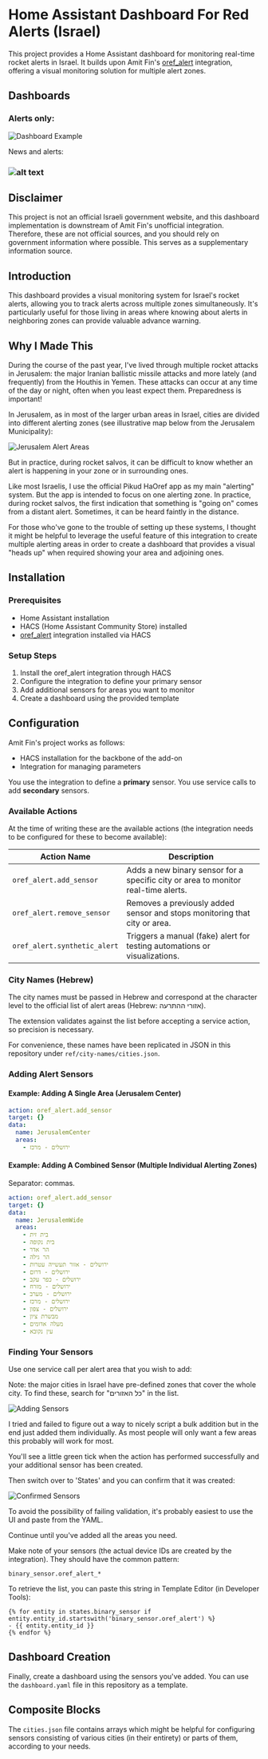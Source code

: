 # Home Assistant Dashboard For Red Alerts (Israel)

This project provides a Home Assistant dashboard for monitoring real-time rocket alerts in Israel. It builds upon Amit Fin's [oref_alert](https://github.com/amitfin/oref_alert) integration, offering a visual monitoring solution for multiple alert zones.

## Dashboards

### Alerts only:

![Dashboard Example](screenshots/dash.png)

News and alerts:

### ![alt text](screenshots/news.png)

## Disclaimer

This project is not an official Israeli government website, and this dashboard implementation is downstream of Amit Fin's unofficial integration. Therefore, these are not official sources, and you should rely on government information where possible. This serves as a supplementary information source.

## Introduction

This dashboard provides a visual monitoring system for Israel's rocket alerts, allowing you to track alerts across multiple zones simultaneously. It's particularly useful for those living in areas where knowing about alerts in neighboring zones can provide valuable advance warning.

## Why I Made This

During the course of the past year, I've lived through multiple rocket attacks in Jerusalem: the major Iranian ballistic missile attacks and more lately (and frequently) from the Houthis in Yemen. These attacks can occur at any time of the day or night, often when you least expect them. Preparedness is important!

In Jerusalem, as in most of the larger urban areas in Israel, cities are divided into different alerting zones (see illustrative map below from the Jerusalem Municipality):

![Jerusalem Alert Areas](screenshots/jlm-alert-areas.png)

But in practice, during rocket salvos, it can be difficult to know whether an alert is happening in your zone or in surrounding ones. 

Like most Israelis, I use the official Pikud HaOref app as my main "alerting" system. But the app is intended to focus on one alerting zone. In practice, during rocket salvos, the first indication that something is "going on" comes from a distant alert. Sometimes, it can be heard faintly in the distance. 

For those who've gone to the trouble of setting up these systems, I thought it might be helpful to leverage the useful feature of this integration to create multiple alerting areas in order to create a dashboard that provides a visual "heads up" when required showing your area and adjoining ones.

## Installation

### Prerequisites

- Home Assistant installation
- HACS (Home Assistant Community Store) installed
- [oref_alert](https://github.com/amitfin/oref_alert) integration installed via HACS

### Setup Steps

1. Install the oref_alert integration through HACS
2. Configure the integration to define your primary sensor
3. Add additional sensors for areas you want to monitor
4. Create a dashboard using the provided template

## Configuration

Amit Fin's project works as follows:

- HACS installation for the backbone of the add-on 
- Integration for managing parameters 

You use the integration to define a **primary** sensor.
You use service calls to add **secondary** sensors.

### Available Actions

At the time of writing these are the available actions (the integration needs to be configured for these to become available):
  
| Action Name | Description |
|-------------|-------------|
| `oref_alert.add_sensor` | Adds a new binary sensor for a specific city or area to monitor real-time alerts. |
| `oref_alert.remove_sensor` | Removes a previously added sensor and stops monitoring that city or area. |
| `oref_alert.synthetic_alert` | Triggers a manual (fake) alert for testing automations or visualizations. |

### City Names (Hebrew)

The city names must be passed in Hebrew and correspond at the character level to the official list of alert areas (Hebrew: אזורי ההתרעה).

The extension validates against the list before accepting a service action, so precision is necessary. 

For convenience, these names have been replicated in JSON in this repository under `ref/city-names/cities.json`.

### Adding Alert Sensors

#### Example: Adding A Single Area (Jerusalem Center)

```yaml
action: oref_alert.add_sensor
target: {}
data:
  name: JerusalemCenter
  areas:
    - ירושלים - מרכז
```

#### Example: Adding A Combined Sensor (Multiple Individual Alerting Zones)

Separator: commas.

```yaml
action: oref_alert.add_sensor
target: {}
data:
  name: JerusalemWide
  areas:
    - בית זית
    - בית נקופה
    - הר אדר
    - הר גילה
    - ירושלים - אזור תעשייה עטרות
    - ירושלים - דרום
    - ירושלים - כפר עקב
    - ירושלים - מזרח
    - ירושלים - מערב
    - ירושלים - מרכז
    - ירושלים - צפון
    - מבשרת ציון
    - מעלה אדומים
    - עין נקובא
```

### Finding Your Sensors

Use one service call per alert area that you wish to add:

Note: the major cities in Israel have pre-defined zones that cover the whole city. To find these, search for "כל האזורים" in the list.

![Adding Sensors](screenshots/image.png)

I tried and failed to figure out a way to nicely script a bulk addition but in the end just added them individually. As most people will only want a few areas this probably will work for most.

You'll see a little green tick when the action has performed successfully and your additional sensor has been created. 

Then switch over to 'States' and you can confirm that it was created:

![Confirmed Sensors](screenshots/confirmed.png)

To avoid the possibility of failing validation, it's probably easiest to use the UI and paste from the YAML.

Continue until you've added all the areas you need.

Make note of your sensors (the actual device IDs are created by the integration). They should have the common pattern:

`binary_sensor.oref_alert_*`

To retrieve the list, you can paste this string in Template Editor (in Developer Tools):

```
{% for entity in states.binary_sensor if entity.entity_id.startswith('binary_sensor.oref_alert') %}
- {{ entity.entity_id }}
{% endfor %}
```

## Dashboard Creation

Finally, create a dashboard using the sensors you've added. You can use the `dashboard.yaml` file in this repository as a template.

## Composite Blocks

The `cities.json` file contains arrays which might be helpful for configuring sensors consisting of various cities (in their entirety) or parts of them, according to your needs.
